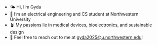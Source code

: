 - 🌤 Hi, I’m Gyda
- 📖 I’m an electrical engineering and CS student at Northwestern University
- 🪴 My passions lie in medical devices, bioelectronics, and sustainable design
- 💌 Feel free to reach out to me at <gyda2025@u.northwestern.edu>!

<!---
gydanawa/gydanawa is a ✨ special ✨ repository because its `README.md` (this file) appears on your GitHub profile.
You can click the Preview link to take a look at your changes.
--->
